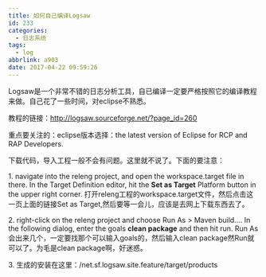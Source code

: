 ```yaml
---
title: 如何自己编译Logsaw
id: 233
categories:
  - 日志系统
tags:
  - log
abbrlink: a903
date: 2017-04-22 09:59:26
---
```


Logsaw是一个非常不错的日志分析工具，自已编译一定要严格按照它的编译教程来做。自己花了一些时间，对eclipse不熟悉。

教程的链接：http://logsaw.sourceforge.net/?page_id=260

重点要关注的：eclipse版本选择：the latest version of Eclipse for RCP and RAP Developers.

下载代码，导入工程一般不会有问题。这里就不说了。下面的要注意：

1\. navigate into the releng project, and open the workspace.target file in there. In the Target Definition editor, hit the **Set as Target** Platform button in the upper right corner. 打开releng工程的workspace.target文件，然后点击这一页上面的链接Set as Target,然后要等一会儿，应该是去网上下载东西去了。

2\. right-click on the releng project and choose Run As > Maven build.... In the following dialog, enter the goals **clean package** and then hit run. Run As会出来几个，一定要找那个可以输入goals的，然后输入clean package然Run就可以了。为毛是clean package啊，好迷惑。

3\. 生成的安装在这里：/net.sf.logsaw.site.feature/target/products
